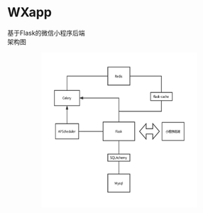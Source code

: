 # WXapp
基于Flask的微信小程序后端<br>
架构图
<div align=center><img src='https://github.com/Gunkkk/WXapp/blob/master/%E6%9E%B6%E6%9E%84%E5%9B%BE.png' width="350" height="350"/></div>

